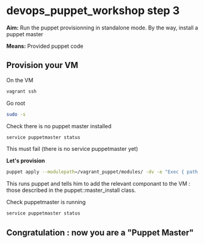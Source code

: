 devops_puppet_workshop step 3
======================

**Aim:**
Run the puppet provisionning in standalone mode.
By the way, install a puppet master

**Means:**
Provided puppet code

Provision your VM
----------

On the VM
```bash
vagrant ssh
```

Go root
```bash
sudo -s
```

Check there is no puppet master installed
```bash
service puppetmaster status
```
This must fail (there is no service puppetmaster yet)

**Let's provision**
```bash
puppet apply --modulepath=/vagrant_puppet/modules/ -dv -e "Exec { path => '/bin/:/sbin/:/usr/bin/:/usr/sbin/'} include puppet::master_install"
```
This runs puppet and tells him to add the relevant componant to the VM : those described in the puppet::master_install class.

Check puppetmaster is running
```bash
service puppetmaster status
```

## Congratulation : now you are a "Puppet Master"
